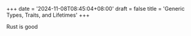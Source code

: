 +++
date = '2024-11-08T08:45:04+08:00'
draft = false
title = 'Generic Types, Traits, and Lifetimes'
+++

Rust is good
